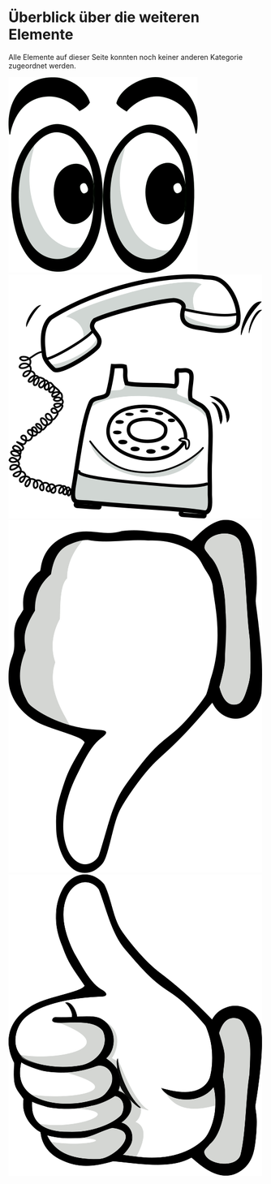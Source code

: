 # Überblick über die weiteren Elemente

Alle Elemente auf dieser Seite konnten noch keiner anderen Kategorie zugeordnet werden.

![eyes][eyes]
![telephone][telephone]
![thumbdown][thumbdown]
![thumbup][thumbup]


[eyes]: https://github.com/mo-schubert/storytellingbox/blob/master/OtherElements/Eyes.png "Other Elements - Eyes"

[telephone]: https://github.com/mo-schubert/storytellingbox/blob/master/OtherElements/Telephone.png "Other Elements - Telephone"

[thumbdown]: https://github.com/mo-schubert/storytellingbox/blob/master/OtherElements/ThumbDown.png "Other Elements - Thumb Down"

[thumbup]: https://github.com/mo-schubert/storytellingbox/blob/master/OtherElements/ThumbUp.png "Other Elements - Thumb Up"
